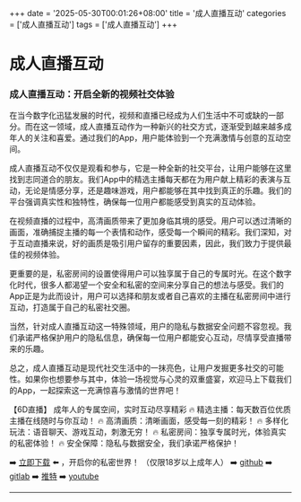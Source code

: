 +++
date = '2025-05-30T00:01:26+08:00'
title = '成人直播互动'
categories = ['成人直播互动']
tags = ['成人直播互动']
+++

# 成人直播互动

### 成人直播互动：开启全新的视频社交体验

在当今数字化迅猛发展的时代，视频和直播已经成为人们生活中不可或缺的一部分。而在这一领域，成人直播互动作为一种新兴的社交方式，逐渐受到越来越多成年人的关注和喜爱。通过我们的App，用户能体验到一个充满激情与创意的互动空间。

成人直播互动不仅仅是观看和参与，它是一种全新的社交平台，让用户能够在这里找到志同道合的朋友。我们App中的精选主播每天都在为用户献上精彩的表演与互动，无论是情感分享，还是趣味游戏，用户都能够在其中找到真正的乐趣。我们的平台强调真实性和独特性，确保每一位用户都能感受到真实的互动体验。

在视频直播的过程中，高清画质带来了更加身临其境的感受。用户可以透过清晰的画面，准确捕捉主播的每一个表情和动作，感受每一个瞬间的精彩。我们深知，对于互动直播来说，好的画质是吸引用户留存的重要因素，因此，我们致力于提供最佳的视频体验。

更重要的是，私密房间的设置使得用户可以独享属于自己的专属时光。在这个数字化时代，很多人都渴望一个安全和私密的空间来分享自己的想法与感受。我们的App正是为此而设计，用户可以选择和朋友或者自己喜欢的主播在私密房间中进行互动，打造属于自己的私密社交圈。

当然，针对成人直播互动这一特殊领域，用户的隐私与数据安全问题不容忽视。我们承诺严格保护用户的隐私信息，确保每一位用户都能安心互动，尽情享受直播带来的乐趣。

总之，成人直播互动是现代社交生活中的一抹亮色，让用户发掘更多社交的可能性。如果你也想要参与其中，体验一场视觉与心灵的双重盛宴，欢迎马上下载我们的App，一起探索这一充满惊喜与激情的世界吧！

【6D直播】
成年人的专属空间，实时互动尽享精彩
🔥 精选主播：每天数百位优质主播在线随时与你互动！
🔥 高清画质：清晰画面，感受每一刻的精彩！
🔥 多样化玩法：语音聊天、游戏互动，刺激无穷！
🔥 私密房间：独享专属时光，体验真实的私密体验！
🔥 安全保障：隐私与数据安全，我们承诺严格保护！

➡️ [立即下载](https://down123.s3.ap-east-1.amazonaws.com/down/down.html?channelCode=blog) ⬅️ ，开启你的私密世界！
（仅限18岁以上成年人）
➡️ [github](https://aldult-live.github.io/)
➡️ [gitlab](https://seo-09598d.gitlab.io/)
➡️ [推特](https://x.com/wegame33)
➡️ [youtube](https://www.youtube.com/@6Dlive)

---
